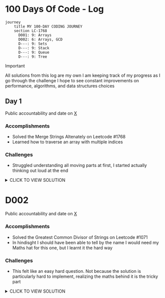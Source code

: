 # 100 Days Of Code - Log

```mermaid
journey
    title MY 100-DAY CODING JOURNEY
    section LC-1768
      D001: 9: Arrays
      D002: 6: Arrays, GCD
      D---: 9: Sets
      D---: 9: Stack
      D---: 9: Queue
      D---: 9: Tree
```
> [!IMPORTANT]
> All solutions from this log are my own
> I am keeping track of my progress as I go through the challenge
> I hope to see constant improvements on performance, algorithms, and data structures choices

## Day 1
Public accountability and date on [X](https://x.com/Edddushi/status/1799998093464838351)
### Accomplishments
- Solved the Merge Strings Altenately on Leetcode #1768
- Learned how to traverse an array with multiple indices
### Challenges
- Struggled understanding all moving parts at first, I started actually thinking out loud at the end
  
<details>
  <summary>CLICK TO VIEW SOLUTION</summary>

   ```python
    def mergeAlternately(self, word1: str, word2: str) -> str:
        len1 = len(word1)
        len2 = len(word2)
        size = min(len1, len2) * 2
        result = ""
        counter = 0
        i = 0
        j = 0

        while size > 0:
            if counter % 2 == 0:
                result += word1[i]
                i += 1
            else:
                result += word2[j]
                j += 1
            size -= 1
            counter += 1

        if len1 > len2:
            result += word1[i:]
        elif len1 < len2:
            result += word2[j:]

        return result
   ```
  
</details>


# D002
Public accountability and date on [X](https://x.com/Edddushi/status/1800370219149656207)

### Accomplishments
- Solved the Greatest Common Divisor of Strings on Leetcode #1071
- In hindisght I should have been able to tell by the name I would need my Maths hat for this one, but I learnt it the hard way
### Challenges
- This felt like an easy hard question. Not because the solution is particularly hard to implement, realizing the maths behind it is the tricky part
  
<details>
  <summary>CLICK TO VIEW SOLUTION</summary>

   ```python
    class Solution:
        def gcdOfStrings(self, str1: str, str2: str) -> str:
            common_chars = []
            size1 = len(str1)
            size2 = len(str2)
            longer_word = str1 if (size1 > size2) else str2
            shorter_word = str2 if (size1 > size2) else str1
            common_str = shorter_word
            i = 1
    
            if( size1 == 0 or size2 == 0):
                return ""
    
            for j in range(min(size1, size2)):
                gcd = len(common_str)
    
                if(size1 % gcd == 0 and size2 % gcd == 0):
    
                    multiplier1 = int(size1 / len(common_str))
                    multiplier2 = int(size2 / len(common_str))
    
                    if(str1 == common_str * multiplier1 and str2 == common_str * multiplier2):
                        return common_str
    
                common_str = shorter_word[:-i]
                i += 1 
    
            return ""
   ```
  
</details>


<!---
### Day 0: February 30, 2016 (Example 1)
##### (delete me or comment me out)

**Today's Progress**: Fixed CSS, worked on canvas functionality for the app.

**Thoughts:** I really struggled with CSS, but, overall, I feel like I am slowly getting better at it. Canvas is still new for me, but I managed to figure out some basic functionality.

**Link to work:** [Calculator App](http://www.example.com)

### Day 0: February 30, 2016 (Example 2)
##### (delete me or comment me out)

**Today's Progress**: Fixed CSS, worked on canvas functionality for the app.

**Thoughts**: I really struggled with CSS, but, overall, I feel like I am slowly getting better at it. Canvas is still new for me, but I managed to figure out some basic functionality.

**Link(s) to work**: [Calculator App](http://www.example.com)


### Day 1: June 27, Monday

**Today's Progress**: I've gone through many exercises on FreeCodeCamp.

**Thoughts** I've recently started coding, and it's a great feeling when I finally solve an algorithm challenge after a lot of attempts and hours spent.

**Link(s) to work**
1. [Find the Longest Word in a String](https://www.freecodecamp.com/challenges/find-the-longest-word-in-a-string)
2. [Title Case a Sentence](https://www.freecodecamp.com/challenges/title-case-a-sentence)
--->
